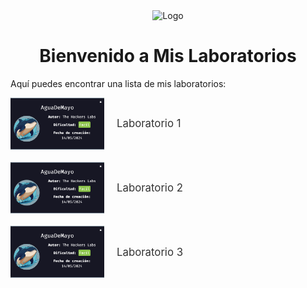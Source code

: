 <!-- Encabezado con logo y nombre -->
<div style="text-align: center;">
    <img src="img/logo2.pngg" alt="Logo" style="max-width: 100px; height: auto;">
    <h1>Bienvenido a Mis Laboratorios</h1>
</div>

Aquí puedes encontrar una lista de mis laboratorios:

<!-- Laboratorio 1 -->
<div style="display: flex; align-items: center; margin-bottom: 20px;">
    <img src="img/aguademayo.png" alt="Laboratorio 1" style="max-width: 150px; height: auto; margin-right: 20px;">
    <a href="/AguaDeMayo/Maquina_agua_de_mayo.md" style="font-size: 1.2em; text-decoration: none; color: #333;">Laboratorio 1</a>
</div>

<!-- Laboratorio 2 -->
<div style="display: flex; align-items: center; margin-bottom: 20px;">
    <img src="img/aguademayo.png" alt="Laboratorio 2" style="max-width: 150px; height: auto; margin-right: 20px;">
    <a href="/ing_social/ejericio2.md" style="font-size: 1.2em; text-decoration: none; color: #333;">Laboratorio 2</a>
</div>

<!-- Laboratorio 3 -->
<div style="display: flex; align-items: center; margin-bottom: 20px;">
    <img src="img/aguademayo.png" alt="Laboratorio 3" style="max-width: 150px; height: auto; margin-right: 20px;">
    <a href="/docs/laboratorio3.md" style="font-size: 1.2em; text-decoration: none; color: #333;">Laboratorio 3</a>
</div>
